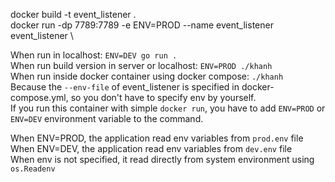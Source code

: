 docker build -t event_listener . \
docker run -dp 7789:7789 -e ENV=PROD --name event_listener event_listener \

When run in localhost: `ENV=DEV go run .` \
When run build version in server or localhost: `ENV=PROD ./khanh` \
When run inside docker container using docker compose: `./khanh` \
Because the `--env-file` of event_listener is specified in docker-compose.yml, so you don't have to specify env by yourself. \
If you run this container with simple `docker run`, you have to add `ENV=PROD` or `ENV=DEV` environment variable to the command.

When ENV=PROD, the application read env variables from `prod.env` file \
When ENV=DEV, the application read env variables from `dev.env` file \
When env is not specified, it read directly from system environment using `os.Readenv`
